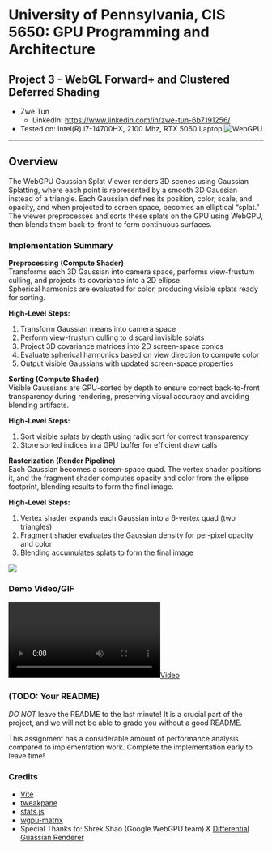 # University of Pennsylvania, CIS 5650: GPU Programming and Architecture
## Project 3 - WebGL Forward+ and Clustered Deferred Shading

* Zwe Tun
  * LinkedIn: https://www.linkedin.com/in/zwe-tun-6b7191256/
* Tested on: Intel(R) i7-14700HX, 2100 Mhz, RTX 5060 Laptop
![WebGPU](img/cover4.gif)


---

## Overview  
The WebGPU Gaussian Splat Viewer renders 3D scenes using Gaussian Splatting, where each point is represented by a smooth 3D Gaussian instead of a triangle. Each Gaussian defines its position, color, scale, and opacity, and when projected to screen space, becomes an elliptical “splat.” The viewer preprocesses and sorts these splats on the GPU using WebGPU, then blends them back-to-front to form continuous surfaces. 


### Implementation Summary  

**Preprocessing (Compute Shader)**  
  Transforms each 3D Gaussian into camera space, performs view-frustum culling, and projects its covariance into a 2D ellipse.  
  Spherical harmonics are evaluated for color, producing visible splats ready for sorting.
  
  **High-Level Steps:**  
  1. Transform Gaussian means into camera space  
  2. Perform view-frustum culling to discard invisible splats  
  3. Project 3D covariance matrices into 2D screen-space conics  
  4. Evaluate spherical harmonics based on view direction to compute color  
  5. Output visible Gaussians with updated screen-space properties  



**Sorting (Compute Shader)**  
  Visible Gaussians are GPU-sorted by depth to ensure correct back-to-front transparency during rendering, preserving visual accuracy and avoiding blending artifacts.
  
  **High-Level Steps:**  
  1. Sort visible splats by depth using radix sort for correct transparency  
  2. Store sorted indices in a GPU buffer for efficient draw calls  



**Rasterization (Render Pipeline)**  
  Each Gaussian becomes a screen-space quad. The vertex shader positions it, and the fragment shader computes opacity and color from the ellipse footprint, blending results to form the final image.
  
  **High-Level Steps:**  
  1. Vertex shader expands each Gaussian into a 6-vertex quad (two triangles)  
  2. Fragment shader evaluates the Gaussian density for per-pixel opacity and color  
  3. Blending accumulates splats to form the final image  

[![](img/thumb.png)](http://TODO.github.io/Project4-WebGPU-Forward-Plus-and-Clustered-Deferred)

### Demo Video/GIF

[![](img/video.mp4)](TODO)

### (TODO: Your README)

*DO NOT* leave the README to the last minute! It is a crucial part of the
project, and we will not be able to grade you without a good README.

This assignment has a considerable amount of performance analysis compared
to implementation work. Complete the implementation early to leave time!

### Credits

- [Vite](https://vitejs.dev/)
- [tweakpane](https://tweakpane.github.io/docs//v3/monitor-bindings/)
- [stats.js](https://github.com/mrdoob/stats.js)
- [wgpu-matrix](https://github.com/greggman/wgpu-matrix)
- Special Thanks to: Shrek Shao (Google WebGPU team) & [Differential Guassian Renderer](https://github.com/graphdeco-inria/diff-gaussian-rasterization)
